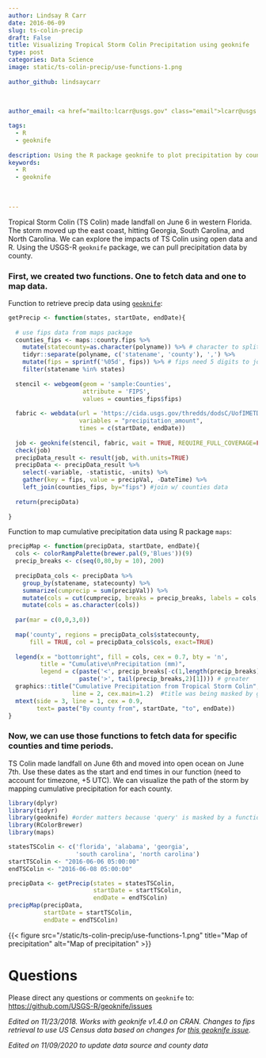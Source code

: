```yaml
---
author: Lindsay R Carr
date: 2016-06-09
slug: ts-colin-precip
draft: False
title: Visualizing Tropical Storm Colin Precipitation using geoknife
type: post
categories: Data Science
image: static/ts-colin-precip/use-functions-1.png
 
author_github: lindsaycarr
 
 
 
author_email: <a href="mailto:lcarr@usgs.gov" class="email">lcarr@usgs.gov</a>

tags: 
  - R
  - geoknife
 
description: Using the R package geoknife to plot precipitation by county during Tropical Strom Colin.
keywords:
  - R
  - geoknife
 
 
 
---
```

Tropical Storm Colin (TS Colin) made landfall on June 6 in western
Florida. The storm moved up the east coast, hitting Georgia, South
Carolina, and North Carolina. We can explore the impacts of TS Colin
using open data and R. Using the USGS-R `geoknife` package, we can pull
precipitation data by county.

### First, we created two functions. One to fetch data and one to map data.

Function to retrieve precip data using
[`geoknife`](https://github.com/USGS-R/geoknife):

``` r
getPrecip <- function(states, startDate, endDate){
 
  # use fips data from maps package
  counties_fips <- maps::county.fips %>% 
    mutate(statecounty=as.character(polyname)) %>% # character to split into state & county
    tidyr::separate(polyname, c('statename', 'county'), ',') %>%
    mutate(fips = sprintf('%05d', fips)) %>% # fips need 5 digits to join w/ geoknife result
    filter(statename %in% states) 
  
  stencil <- webgeom(geom = 'sample:Counties',
                     attribute = 'FIPS',
                     values = counties_fips$fips)
  
  fabric <- webdata(url = 'https://cida.usgs.gov/thredds/dodsC/UofIMETDATA', 
                    variables = "precipitation_amount",
                    times = c(startDate, endDate))
  
  job <- geoknife(stencil, fabric, wait = TRUE, REQUIRE_FULL_COVERAGE=FALSE)
  check(job)
  precipData_result <- result(job, with.units=TRUE)
  precipData <- precipData_result %>% 
    select(-variable, -statistic, -units) %>% 
    gather(key = fips, value = precipVal, -DateTime) %>%
    left_join(counties_fips, by="fips") #join w/ counties data
  
  return(precipData)
  
}
```

Function to map cumulative precipitation data using R package `maps`:

``` r
precipMap <- function(precipData, startDate, endDate){
  cols <- colorRampPalette(brewer.pal(9,'Blues'))(9)
  precip_breaks <- c(seq(0,80,by = 10), 200)
  
  precipData_cols <- precipData %>% 
    group_by(statename, statecounty) %>% 
    summarize(cumprecip = sum(precipVal)) %>% 
    mutate(cols = cut(cumprecip, breaks = precip_breaks, labels = cols, right=FALSE)) %>%
    mutate(cols = as.character(cols))
  
  par(mar = c(0,0,3,0))
  
  map('county', regions = precipData_cols$statecounty, 
      fill = TRUE, col = precipData_cols$cols, exact=TRUE)
  
  legend(x = "bottomright", fill = cols, cex = 0.7, bty = 'n', 
         title = "Cumulative\nPrecipitation (mm)",
         legend = c(paste('<', precip_breaks[-c(1,length(precip_breaks))]), 
                    paste('>', tail(precip_breaks,2)[1]))) # greater
  graphics::title("Cumulative Precipitation from Tropical Storm Colin",
                  line = 2, cex.main=1.2)  #title was being masked by geoknife
  mtext(side = 3, line = 1, cex = 0.9, 
        text= paste("By county from", startDate, "to", endDate))
}
```

### Now, we can use those functions to fetch data for specific counties and time periods.

TS Colin made landfall on June 6th and moved into open ocean on June
7th. Use these dates as the start and end times in our function (need to
account for timezone, +5 UTC). We can visualize the path of the storm by
mapping cumulative precipitation for each county.

``` r
library(dplyr)
library(tidyr)
library(geoknife) #order matters because 'query' is masked by a function in dplyr
library(RColorBrewer)
library(maps)

statesTSColin <- c('florida', 'alabama', 'georgia', 
                   'south carolina', 'north carolina')
startTSColin <- "2016-06-06 05:00:00"
endTSColin <- "2016-06-08 05:00:00"

precipData <- getPrecip(states = statesTSColin, 
                        startDate = startTSColin, 
                        endDate = endTSColin)
precipMap(precipData, 
          startDate = startTSColin, 
          endDate = endTSColin)
```

{{< figure src="/static/ts-colin-precip/use-functions-1.png" title="Map of precipitation" alt="Map of precipitation" >}}

Questions
=========

Please direct any questions or comments on `geoknife` to:
<https://github.com/USGS-R/geoknife/issues>

*Edited on 11/23/2018. Works with geoknife v1.4.0 on CRAN. Changes to fips
retrieval to use US Census data based on changes for [this geoknife
issue](https://github.com/USGS-R/geoknife/issues/278).*

*Edited on 11/09/2020 to update data source and county data*
